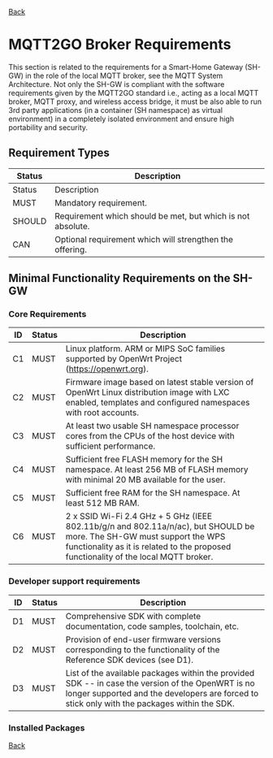 [Back](./index.md#requirements)
# MQTT2GO Broker Requirements
This section is related to the requirements for a Smart-Home Gateway (SH-GW) in the role of the local MQTT broker, see the MQTT System Architecture. Not only the SH-GW is compliant with the software requirements given by the MQTT2GO standard i.e., acting as a local MQTT broker, MQTT proxy, and wireless access bridge, it must be also able to run 3rd party applications (in a container (SH namespace) as virtual environment) in a completely isolated environment and ensure high portability and security. 

## Requirement Types

| Status | Description                                                 |
|--------|-------------------------------------------------------------|
| Status | Description                                                 |
| MUST   | Mandatory requirement.                                      |
| SHOULD | Requirement which should be met, but which is not absolute. |
| CAN    | Optional requirement which will strengthen the offering.    |

## Minimal Functionality Requirements on the SH-GW
### Core Requirements

| ID | Status | Description                                                                                  |
|----|--------|----------------------------------------------------------------------------------------------|
| C1 | MUST   | Linux platform. ARM or MIPS SoC families supported by OpenWrt Project (https://openwrt.org). |
| C2 | MUST   | Firmware image based on latest stable version of OpenWrt Linux distribution image with LXC enabled, templates and configured namespaces with root accounts. |
| C3 | MUST   | At least two usable SH namespace processor cores from the CPUs of the host device with sufficient performance. |
| C4 | MUST   | Sufficient free FLASH memory for the SH namespace. At least 256 MB of FLASH memory with minimal 20 MB available for the user. |
| C5 | MUST   | Sufficient free RAM for the SH namespace. At least 512 MB RAM.|
| C6 | MUST   | 2 x SSID Wi-Fi 2.4 GHz + 5 GHz (IEEE 802.11b/g/n and 802.11a/n/ac), but SHOULD be more. The SH-GW must support the WPS functionality as it is related to the proposed functionality of the local MQTT broker.|

### Developer support requirements
| ID | Status | Description                                                                                  |
|----|--------|----------------------------------------------------------------------------------------------|
| D1 | MUST   | Comprehensive SDK with complete documentation, code samples, toolchain, etc. |
| D2 | MUST   | Provision of end-user firmware versions corresponding to the functionality of the Reference SDK devices (see D1). |
| D3 | MUST   | List of the available packages within the provided SDK -- in case the version of the OpenWRT is no longer supported and the developers are forced to stick only with the packages within the SDK. |

### Installed Packages


[Back](./index.md#requirements)
